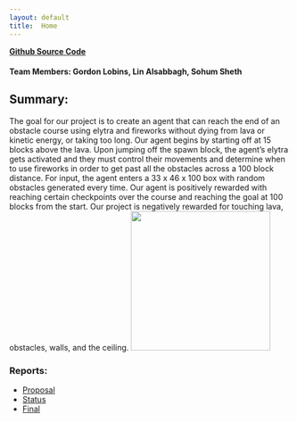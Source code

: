 ```yaml
---
layout: default
title:  Home
---
```


**[Github Source Code](https://github.com/Globins/Zoomer)**


<h4>Team Members: Gordon Lobins, Lin Alsabbagh, Sohum Sheth</h4>

<h2>Summary:</h2>
The goal for our project is to create an agent that can reach the end of an obstacle course using elytra and fireworks without dying from lava or kinetic energy, or taking too long. Our agent begins by starting off at 15 blocks above the lava. Upon jumping off the spawn block, the agent’s elytra gets activated and they must control their movements and determine when to use fireworks in order to get past all the obstacles across a 100 block distance. For input, the agent enters a 33 x 46 x 100 box with random obstacles generated every time. Our agent is positively rewarded with reaching certain checkpoints over the course and reaching the goal at 100 blocks from the start. Our project is negatively rewarded for touching lava, obstacles, walls, and the ceiling.

<img src="https://media.giphy.com/media/boW7I8waJeu4RQDeM8/giphy.gif" width="250" height="250"/>

<h3>Reports:</h3>

- [Proposal](proposal.html)
- [Status](status.html)
- [Final](final.html)

